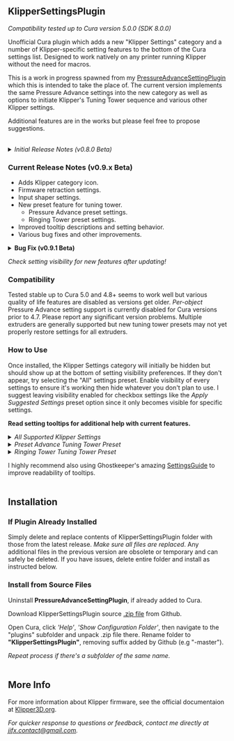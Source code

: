 ## KlipperSettingsPlugin

*Compatibility tested up to Cura version 5.0.0 (SDK 8.0.0)* <br/>

Unofficial Cura plugin which adds a new "Klipper Settings" category and a number of Klipper-specific setting features to the bottom of the Cura settings list. Designed to work natively on any printer running Klipper without the need for macros.

This is a work in progress spawned from my [PressureAdvanceSettingPlugin](https://github.com/jjgraphix/PressureAdvanceSettingPlugin) which this is intended to take the place of. The current version implements the same Pressure Advance settings into the new category as well as options to initiate Klipper's Tuning Tower sequence and various other Klipper settings.

Additional features are in the works but please feel free to propose suggestions.<br/><br/>

<details><summary><em>Initial Release Notes (v0.8.0 Beta)</em></summary>
  <p><ul type="disc">
    <li>Compatible up to Cura version 5.</li>
    <li>Adds new "Klipper Settings" category</li>
    <li>Pressure Advance control with support for per-object settings and multiple extruders.</li>
    <li>Simplified Tuning Tower command settings.</li>
    <li>Klipper-specific velocity limit settings.</li>
  </ul></p>
</details>

### Current Release Notes (v0.9.x Beta)
- Adds Klipper category icon.
- Firmware retraction settings.
- Input shaper settings.
- New preset feature for tuning tower.
  - Pressure Advance preset settings.
  - Ringing Tower preset settings.
- Improved tooltip descriptions and setting behavior.
- Various bug fixes and other improvements.

<details><summary><strong>Bug Fix (v0.9.1 Beta)</strong></summary>
  <p><ul type="disc">
    <li>Fixed crashing in older Cura versions.</li>
    <li>Custom icon now only enabled for Cura 5.0+</li>
    <li>Improved presets and backup behavior</li>
  </ul></p>
</details>

_Check setting visibility for new features after updating!_

### Compatibility
Tested stable up to Cura 5.0 and 4.8+ seems to work well but various quality of life features are disabled as versions get older. _Per-object_ Pressure Advance setting support is currently disabled for Cura versions prior to 4.7. Please report any significant version problems. Multiple extruders are generally supported but new tuning tower presets may not yet properly restore settings for all extruders. 

### How to Use

Once installed, the Klipper Settings category will initially be hidden but should show up at the bottom of setting visibility preferences. If they don't appear, try selecting the "All" settings preset. Enable visibility of every settings to ensure it's working then hide whatever you don't plan to use. I suggest leaving visibility enabled for checkbox settings like the _Apply Suggested Settings_ preset option since it only becomes visible for specific settings.

<strong>Read setting tooltips for additional help with current features.</strong>

<details><summary><em>All Supported Klipper Settings</em></summary><br>
  <strong>Tooltips explain why some settings have negative values by default.</strong><br/><br/>

  ![image](https://github.com/jjgraphix/KlipperSettingsPlugin/blob/main/resources/images/ksp_allsettings_0.9.png)
  
</details>
<details><summary><em>Preset Advance Tuning Tower Preset</em></summary><br>
  <strong>Example with 'Apply Suggested Settings' enabled.</strong><br/><br/>

  ![image](https://github.com/jjgraphix/KlipperSettingsPlugin/blob/main/resources/images/ksp_tt_preset-pa_ex1.png)
  
</details>
<details><summary><em>Ringing Tower Tuning Tower Preset</em></summary><br>
  <strong>Example with 'Apply Suggested Settings' enabled.</strong><br/><br/>

  ![image](https://github.com/jjgraphix/KlipperSettingsPlugin/blob/main/resources/images/ksp_tt_preset-rt_ex1.png)
  
</details>


I highly recommend also using Ghostkeeper's amazing [SettingsGuide](https://github.com/Ghostkeeper/SettingsGuide) to improve readability of tooltips.<br/><br/>

## Installation
### If Plugin Already Installed
Simply delete and replace contents of KlipperSettingsPlugin folder with those from the latest release. *Make sure all files are replaced*. Any additional files in the previous version are obsolete or temporary and can safely be deleted. If you have issues, delete entire folder and install as instructed below.

### Install from Source Files
Uninstall **PressureAdvanceSettingPlugin**, if already added to Cura.
  
Download KlipperSettingsPlugin source [.zip file](https://github.com/jjgraphix/KlipperSettingsPlugin/archive/refs/heads/main.zip) from Github.
  
Open Cura, click *'Help'*, *'Show Configuration Folder'*, then navigate to the "plugins" subfolder and unpack .zip file there.
Rename folder to **"KlipperSettingsPlugin"**, removing suffix added by Github (e.g "-master"). 
  
*Repeat process if there's a subfolder of the same name.* <br/><br/>

## More Info

For more information about Klipper firmware, see the official documentaion at [Klipper3D.org](https://www.klipper3d.org).

*For quicker response to questions or feedback, contact me directly at jjfx.contact@gmail.com.*
